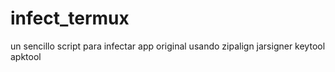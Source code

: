 # infect_termux
un sencillo script para infectar app original usando zipalign jarsigner keytool apktool 
